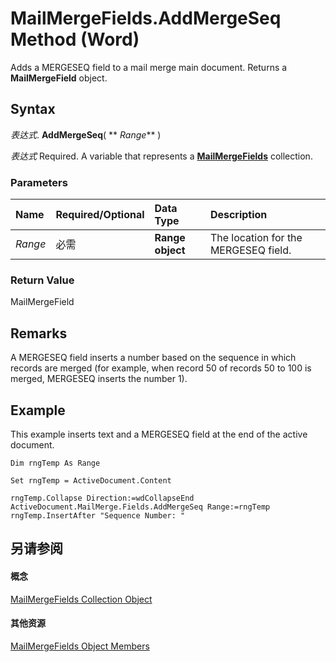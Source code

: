 
# MailMergeFields.AddMergeSeq Method (Word)

Adds a MERGESEQ field to a mail merge main document. Returns a  **MailMergeField** object.


## Syntax

 _表达式_. **AddMergeSeq**( ** _Range_** )

 _表达式_ Required. A variable that represents a **[MailMergeFields](9d2dfd45-c52b-500e-15bf-1e678e6c1e92.md)** collection.


### Parameters



|**Name**|**Required/Optional**|**Data Type**|**Description**|
|:-----|:-----|:-----|:-----|
| _Range_|必需|**Range object**|The location for the MERGESEQ field.|

### Return Value

MailMergeField


## Remarks

A MERGESEQ field inserts a number based on the sequence in which records are merged (for example, when record 50 of records 50 to 100 is merged, MERGESEQ inserts the number 1).


## Example

This example inserts text and a MERGESEQ field at the end of the active document.


```
Dim rngTemp As Range 
 
Set rngTemp = ActiveDocument.Content 
 
rngTemp.Collapse Direction:=wdCollapseEnd 
ActiveDocument.MailMerge.Fields.AddMergeSeq Range:=rngTemp 
rngTemp.InsertAfter "Sequence Number: "
```


## 另请参阅


#### 概念


[MailMergeFields Collection Object](9d2dfd45-c52b-500e-15bf-1e678e6c1e92.md)
#### 其他资源


[MailMergeFields Object Members](http://msdn.microsoft.com/library/326a4a34-deb0-53e9-d150-9e4a6c9e8774%28Office.15%29.aspx)